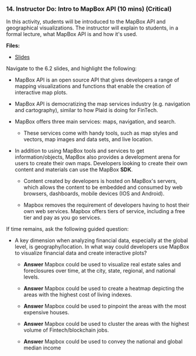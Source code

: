 ### 14. Instructor Do: Intro to MapBox API (10 mins) (Critical)

In this activity, students will be introduced to the MapBox API and geographical visualizations. The instructor will explain to students, in a formal lecture, what MapBox API is and how it's used.

**Files:**

* [Slides]()

Navigate to the 6.2 slides, and highlight the following:

* MapBox API is an open source API that gives developers a range of mapping visualizations and functions that enable the creation of interactive map plots.

* MapBox API is democratizing the map services industry (e.g. navigation and cartography), similar to how Plaid is doing for FinTech.

* MapBox offers three main services: maps, navigation, and search.

  * These services come with handy tools, such as map styles and vectors, map images and data sets, and live location.

* In addition to using MapBox tools and services to get information/objects, MapBox also provides a development arena for users to create their own maps. Developers looking to create their own content and materials can use the MapBox **SDK**.

  * Content created by developers is hosted on MapBox's servers, which allows the content to be embedded and consumed by web browsers, dashboards, mobile devices (IOS and Android).

  * Mapbox removes the requirement of developers having to host their own web services. Mapbox offers tiers of service, including a free tier and pay as you go services.

If time remains, ask the following guided question:

* A key dimension when analyzing financial data, especially at the global level, is geography/location. In what way could developers use MapBox to visualize financial data and create interactive plots?

  * **Answer** Mapbox could be used to visualize real estate sales and foreclosures over time, at the city, state, regional, and national levels.

  * **Answer** Mapbox could be used to create a heatmap depicting the areas with the highest cost of living indexes.

  * **Answer** Mapbox could be used to pinpoint the areas with the most expensive houses.

  * **Answer** Mapbox could be used to cluster the areas with the highest volume of Fintech/blockchain jobs.

  * **Answer** Mapbox could be used to convey the national and global median income
